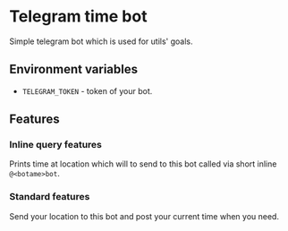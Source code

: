 # Telegram time bot

Simple telegram bot which is used for utils' goals.

## Environment variables

- `TELEGRAM_TOKEN` - token of your bot.

## Features

### Inline query features
Prints time at location which will to send to this bot called via short inline `@<botame>bot`.


### Standard features
Send your location to this bot and post your current time when you need.